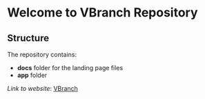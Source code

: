 # Welcome to VBranch Repository


## Structure

The repository contains:

- **docs** folder for the landing page files
- **app** folder 


_Link to website_: <a href="https://synac1.github.io/VBranch/">VBranch</a> 

